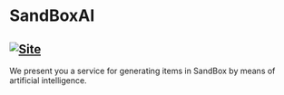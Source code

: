 # SandBoxAI
[![Site](https://img.shields.io/badge/SAAI-SAAI)](https://sandbox-ai.net/generate)
----
We present you a service for generating items in SandBox by means of artificial intelligence.
